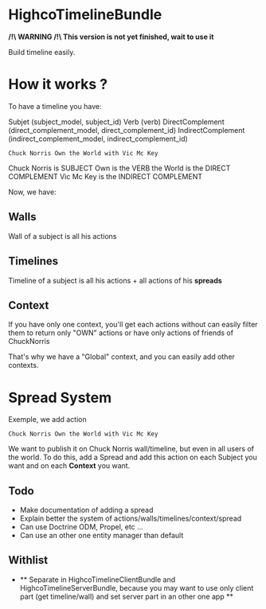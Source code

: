 HighcoTimelineBundle
====================

**/!\ WARNING /!\ This version is not yet finished, wait to use it**

Build timeline easily.

# How it works ?

To have a timeline you have:

Subjet (subject_model, subject_id)
Verb (verb)
DirectComplement (direct_complement_model, direct_complement_id)
IndirectComplement (indirect_complement_model, indirect_complement_id)

    Chuck Norris Own the World with Vic Mc Key

Chuck Norris is SUBJECT
Own is the VERB
the World is the DIRECT COMPLEMENT
Vic Mc Key is the INDIRECT COMPLEMENT

Now, we have:

## Walls

Wall of a subject is all his actions

## Timelines

Timeline of a subject is all his actions +  all actions of his **spreads**

## Context

If you have only one context, you'll get each actions without can easily filter them to return only "OWN" actions or have only actions of friends of ChuckNorris

That's why we have a "Global" context, and you can easily add other contexts.

# Spread System

Exemple, we add action

    Chuck Norris Own the World with Vic Mc Key

We want to publish it on Chuck Norris wall/timeline, but even in all users of the world. To do this, add a Spread and add this action on each Subject you want and on each **Context** you want.

Todo
----

- Make documentation of adding a spread
- Explain better the system of actions/walls/timelines/context/spread
- Can use Doctrine ODM, Propel, etc ...
- Can use an other one entity manager than default

Withlist
--------

- ** Separate in HighcoTimelineClientBundle and HighcoTimelineServerBundle, because you may want to use only client part (get timeline/wall) and set server part in an other one app **
